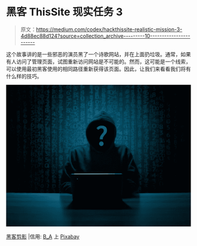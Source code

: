 # 黑客 ThisSite 现实任务 3

> 原文：<https://medium.com/codex/hackthissite-realistic-mission-3-4d88ec88d124?source=collection_archive---------10----------------------->

这个故事讲的是一些邪恶的演员黑了一个诗歌网站，并在上面扔垃圾。通常，如果有人访问了管理页面，试图重新访问网站是不可能的。然而，这可能是一个线索，可以使用最初黑客使用的相同路径重新获得该页面。因此，让我们来看看我们将有什么样的技巧。

![](img/8d7617427dda221ba17ebb3938b063f8.png)

[黑客剪影](https://pixabay.com/photos/hacker-silhouette-hack-anonymous-3342696/) |信用: [B_A](https://pixabay.com/users/b_a-363247/) 上 [Pixabay](http://pixabay.com/)
